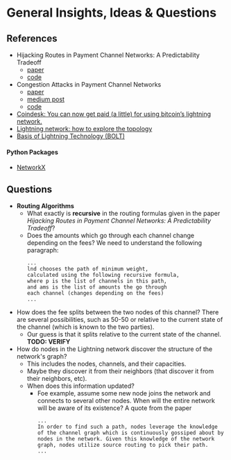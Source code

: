 # General Insights, Ideas & Questions
## References
- Hijacking Routes in Payment Channel Networks: A Predictability Tradeoff
   - [paper](https://arxiv.org/pdf/1909.06890.pdf)
   - [code](https://github.cs.huji.ac.il/saart/saart-lightning)
- Congestion Attacks in Payment Channel Networks
   - [paper](https://arxiv.org/pdf/2002.06564.pdf)
   - [medium post](https://medium.com/blockchains-huji/congestion-attacks-in-payment-channel-networks-b7ac37208389)
   - [code](https://github.com/ayeletmz/Lightning-Network-Congestion-Attacks)
- [Coindesk: You can now get paid (a little) for using bitcoin’s lightning network.](https://www.coindesk.com/you-can-now-get-paid-a-little-for-using-bitcoins-lightning-network)
- [Lightning network: how to explore the topology](https://medium.com/coinmonks/lightning-network-how-to-explore-the-topology-32f234f4287f)
- [Basis of Lightning Technology (BOLT)](https://github.com/lightningnetwork/lightning-rfc/blob/master/00-introduction.md)

#### Python Packages
- [NetworkX](https://networkx.github.io/documentation/latest/tutorial.html)

## Questions
- **Routing Algorithms**
  - What exactly is **recursive** in the routing formulas given in the paper 
    *Hijacking Routes in Payment Channel Networks: A Predictability Tradeoff*?
  - Does the amounts which go through each channel change depending on the fees? 
    We need to understand the following paragraph:
    ```text
    ...
    lnd chooses the path of minimum weight, 
    calculated using the following recursive formula, 
    where p is the list of channels in this path, 
    and ams is the list of amounts the go through 
    each channel (changes depending on the fees)
    ...
    ```
- How does the fee splits between the two nodes of this channel?
  There are several possibilities, such as 50-50 or relative to the current state of the channel 
  (which is known to the two parties). 
  - Our guess is that it splits relative to the current state of the channel. **TODO: VERIFY** 
- How do nodes in the Lightning network discover the structure of the network's graph? 
  - This includes the nodes, channels, and their capacities. 
  - Maybe they discover it from their neighbors (that discover it from their neighbors, etc). 
  - When does this information updated?
    - Foe example, assume some new node joins the network and connects to several other nodes. When will the entire
      network will be aware of its existence? A quote from the paper
      ```text
      ...
      In order to find such a path, nodes leverage the knowledge
      of the channel graph which is continuously gossiped about by
      nodes in the network. Given this knowledge of the network
      graph, nodes utilize source routing to pick their path.
      ...
      ```

